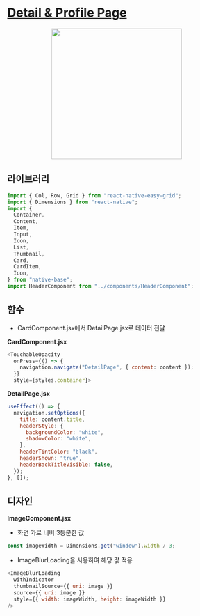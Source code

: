 # [Detail & Profile Page](https://velog.io/@nezhitsya/스파르타-코딩-클럽-개발일지-2-5u0cymac)

<p align="center">
  <img width="300" src="https://user-images.githubusercontent.com/60697742/151105310-797663fc-6726-4880-ab24-fe7fe8f64cc1.mp4">
</p>

## 라이브러리

```javascript
import { Col, Row, Grid } from "react-native-easy-grid";
import { Dimensions } from "react-native";
import {
  Container,
  Content,
  Item,
  Input,
  Icon,
  List,
  Thumbnail,
  Card,
  CardItem,
  Icon,
} from "native-base";
import HeaderComponent from "../components/HeaderComponent";
```

## 함수

- CardComponent.jsx에서 DetailPage.jsx로 데이터 전달

**CardComponent.jsx**

```javascript
<TouchableOpacity
  onPress={() => {
    navigation.navigate("DetailPage", { content: content });
  }}
  style={styles.container}>
```

**DetailPage.jsx**

```javascript
useEffect(() => {
  navigation.setOptions({
    title: content.title,
    headerStyle: {
      backgroundColor: "white",
      shadowColor: "white",
    },
    headerTintColor: "black",
    headerShown: "true",
    headerBackTitleVisible: false,
  });
}, []);
```

## 디자인

**ImageComponent.jsx**

- 화면 가로 너비 3등분한 값

```javascript
const imageWidth = Dimensions.get("window").width / 3;
```

- ImageBlurLoading을 사용하여 해당 값 적용

```javascript
<ImageBlurLoading
  withIndicator
  thumbnailSource={{ uri: image }}
  source={{ uri: image }}
  style={{ width: imageWidth, height: imageWidth }}
/>
```

